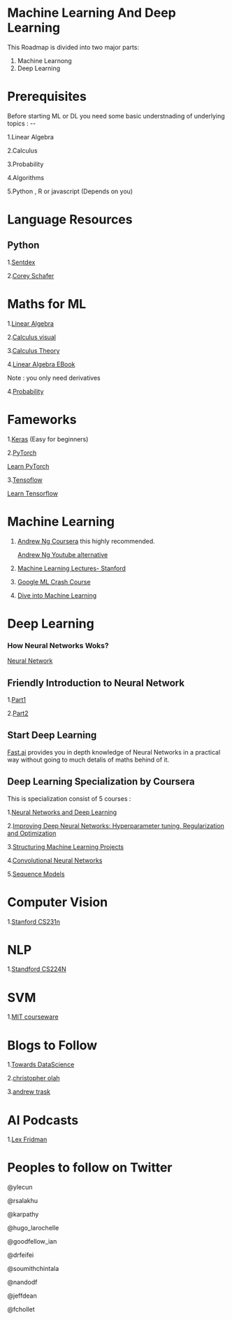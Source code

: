 # Machine Learning And Deep Learning

This Roadmap is divided into two major parts:

1. Machine Learnong 
2. Deep Learning 



# Prerequisites 

Before starting ML or DL you need some basic understnading of underlying topics : --

1.Linear Algebra

2.Calculus

3.Probability

4.Algorithms

5.Python , R or javascript  (Depends on you)



# Language Resources


## Python

1.[Sentdex](https://www.youtube.com/watch?v=oVp1vrfL_w4&list=PLQVvvaa0QuDe8XSftW-RAxdo6OmaeL85M )

2.[Corey Schafer](https://www.youtube.com/watch?v=YYXdXT2l-Gg&list=PL-osiE80TeTt2d9bfVyTiXJA-UTHn6WwU)



# Maths for ML 
1.[Linear Algebra](https://www.youtube.com/watch?v=7UJ4CFRGd-U&list=PLE7DDD91010BC51F8)

2.[Calculus visual](https://www.youtube.com/playlist?list=PLZHQObOWTQDMsr9K-rj53DwVRMYO3t5Yr)

3.[Calculus Theory](https://www.khanacademy.org/math/calculus-1)

4.[Linear Algebra EBook](http://cs229.stanford.edu/section/cs229-linalg.pdf)
 
 Note : you only need derivatives

4.[Probability](https://www.khanacademy.org/math/statistics-probability)


# Fameworks
1.[Keras](https://keras.io/) (Easy for beginners)

2.[PyTorch](https://pytorch.org/)

[Learn PyTorch](https://www.youtube.com/watch?v=BzcBsTou0C0&list=PLQVvvaa0QuDdeMyHEYc0gxFpYwHY2Qfdh)

3.[Tensoflow](https://www.tensorflow.org/)

[Learn Tensorflow](https://www.youtube.com/playlist?list=PLDuNt91tg0urwwTQNKyUbncSDvMEl74ww)

# Machine Learning 

1. [Andrew Ng Coursera](https://www.coursera.org/learn/machine-learning) this highly recommended.
   
   [Andrew Ng Youtube alternative](https://www.youtube.com/playlist?list=PLLssT5z_DsK-h9vYZkQkYNWcItqhlRJLN)

2. [Machine Learning Lectures- Stanford](https://www.youtube.com/playlist?list=PLA89DCFA6ADACE599)

3. [Google ML Crash Course](https://developers.google.com/machine-learning/crash-course/)

4. [Dive into Machine Learning](https://github.com/hangtwenty/dive-into-machine-learning)




# Deep Learning

### How Neural Networks Woks?
[Neural Network](https://www.youtube.com/watch?v=aircAruvnKk&list=PLZHQObOWTQDNU6R1_67000Dx_ZCJB-3pi)


## Friendly Introduction to Neural Network
1.[Part1](https://iamtrask.github.io/2015/07/12/basic-python-network/)

2.[Part2](https://iamtrask.github.io/2015/07/27/python-network-part2/)
## Start Deep Learning 

[Fast.ai](https://course.fast.ai/) provides you in depth knowledge of Neural Networks in a practical way without going to much detalis of maths behind of it.

## Deep Learning Specialization by Coursera
This is specialization consist of 5 courses :

1.[Neural Networks and Deep Learning](https://www.coursera.org/learn/neural-networks-deep-learning?specialization=deep-learning)

2.[Improving Deep Neural Networks: Hyperparameter tuning, Regularization and Optimization](https://www.coursera.org/learn/deep-neural-network?specialization=deep-learning)

3.[Structuring Machine Learning Projects](https://www.coursera.org/learn/machine-learning-projects?specialization=deep-learning)

4.[Convolutional Neural Networks](https://www.coursera.org/learn/convolutional-neural-networks?specialization=deep-learning)

5.[Sequence Models](https://www.coursera.org/learn/nlp-sequence-models)

# Computer Vision 
1.[Stanford CS231n](https://www.youtube.com/watch?v=vT1JzLTH4G4&list=PL3FW7Lu3i5JvHM8ljYj-zLfQRF3EO8sYv)

# NLP
1.[Standford CS224N](https://www.youtube.com/playlist?list=PLoROMvodv4rOhcuXMZkNm7j3fVwBBY42z)

# SVM
1.[MIT courseware](https://developers.google.com/machine-learning/crash-course/)


# Blogs to Follow
1.[Towards DataScience](https://towardsdatascience.com/)

2.[christopher olah](https://colah.github.io/)

3.[andrew trask](https://iamtrask.github.io/)
# AI Podcasts

1.[Lex Fridman](https://www.youtube.com/watch?v=Nb2tebYAaOA&list=PLrAXtmErZgOdP_8GztsuKi9nrraNbKKp4)


# Peoples to follow on Twitter


@ylecun

@rsalakhu

@karpathy

@hugo_larochelle

@goodfellow_ian

@drfeifei

@soumithchintala

@nandodf

@jeffdean

@fchollet
